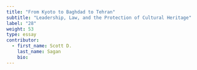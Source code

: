 ```yaml
---
title: "From Kyoto to Baghdad to Tehran"
subtitle: "Leadership, Law, and the Protection of Cultural Heritage"
label: "28"
weight: 53
type: essay
contributor:
  - first_name: Scott D.
    last_name: Sagan
    bio:
---
```

